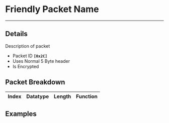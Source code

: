 # Friendly Packet Name #

---


## Details ##

Description of packet
  * Packet ID **`[0x2C]`**
  * Uses Normal 5 Byte header
  * Is Encrypted

## Packet Breakdown ##
| Index | Datatype | Length | Function |
|:------|:---------|:-------|:---------|

## Examples ##
